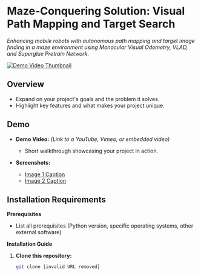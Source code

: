 # **Maze-Conquering Solution: Visual Path Mapping and Target Search** 

*Enhancing mobile robots with autonomous path mapping and target image finding in a maze environment using Monocular Visual Odometry, VLAD, and Superglue Pretrain Network.*

[![Demo Video Thumbnail](path/to/thumbnail.png)]([https://link-to-your-demo-video](https://drive.google.com/file/d/10ZKu7E_6FD53SiSraNu6lZKTruy4-NvJ/view?usp=drive_link))

## **Overview** 

* Expand on your project's goals and the problem it solves.
* Highlight key features and what makes your project unique.

## **Demo**

* **Demo Video:** *(Link to a YouTube, Vimeo, or embedded video)*
   * Short walkthrough showcasing your project in action.

* **Screenshots:**
   *  [Image 1 Caption](path/to/image1.png)
   *  [Image 2 Caption](path/to/image2.jpg)

## **Installation Requirements**

**Prerequisites**

* List all prerequisites (Python version, specific operating systems, other external software)

**Installation Guide**

1. **Clone this repository:**
   ```bash
   git clone [invalid URL removed]
